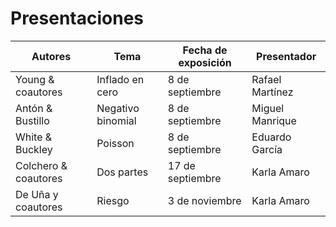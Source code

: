 # Presentaciones

| **Autores** | **Tema** | **Fecha de exposición** | **Presentador** |
  | --- | --- | --- | --- |
  | Young & coautores | Inflado en cero   | 8 de septiembre | Rafael Martínez |
  | Antón & Bustillo | Negativo binomial | 8 de septiembre | Miguel Manrique |
  | White & Buckley | Poisson | 8 de septiembre | Eduardo García |
  | Colchero & coautores | Dos partes | 17 de septiembre | Karla Amaro |
  | De Uña y coautores | Riesgo | 3 de noviembre | Karla Amaro |